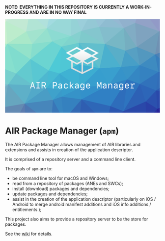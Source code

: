 
**NOTE: EVERYTHING IN THIS REPOSITORY IS CURRENTLY A WORK-IN-PROGRESS AND ARE IN NO WAY FINAL**


![](images/hero.png)


# AIR Package Manager (`apm`)

The AIR Package Manager allows management of AIR libraries and extensions and assists in creation of the application descriptor. 


It is comprised of a repository server and a command line client.


The goals of `apm` are to:

- be command line tool for macOS and Windows;
- read from a repository of packages (ANEs and SWCs);
- install (download) packages and dependencies;
- update packages and dependencies;
- assist in the creation of the application descriptor (particularly on iOS / Android to merge android manifest additions and iOS info additions / entitlements );


This project also aims to provide a repository server to be the store for packages.


See the [wiki](https://github.com/airsdk/apm/wiki) for details.
